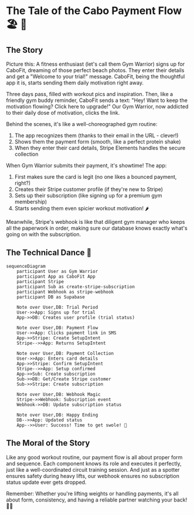 # The Tale of the Cabo Payment Flow 🏖️ 💪

## The Story

Picture this: A fitness enthusiast (let's call them Gym Warrior) signs up for CaboFit, dreaming of those perfect beach photos. They enter their details and get a "Welcome to your trial!" message. CaboFit, being the thoughtful app it is, starts sending them daily motivation right away.

Three days pass, filled with workout pics and inspiration. Then, like a friendly gym buddy reminder, CaboFit sends a text: "Hey! Want to keep the motivation flowing? Click here to upgrade!" Our Gym Warrior, now addicted to their daily dose of motivation, clicks the link.

Behind the scenes, it's like a well-choreographed gym routine:
1. The app recognizes them (thanks to their email in the URL - clever!)
2. Shows them the payment form (smooth, like a perfect protein shake)
3. When they enter their card details, Stripe Elements handles the secure collection

When Gym Warrior submits their payment, it's showtime! The app:
1. First makes sure the card is legit (no one likes a bounced payment, right?)
2. Creates their Stripe customer profile (if they're new to Stripe)
3. Sets up their subscription (like signing up for a premium gym membership)
4. Starts sending them even spicier workout motivation! 🌶️

Meanwhile, Stripe's webhook is like that diligent gym manager who keeps all the paperwork in order, making sure our database knows exactly what's going on with the subscription.

## The Technical Dance 💃

```mermaid
sequenceDiagram
    participant User as Gym Warrior
    participant App as CaboFit App
    participant Stripe
    participant Sub as create-stripe-subscription
    participant Webhook as stripe-webhook
    participant DB as Supabase

    Note over User,DB: Trial Period
    User->>App: Signs up for trial
    App->>DB: Creates user profile (trial status)
    
    Note over User,DB: Payment Flow
    User->>App: Clicks payment link in SMS
    App->>Stripe: Create SetupIntent
    Stripe-->>App: Returns SetupIntent
    
    Note over User,DB: Payment Collection
    User->>App: Enters card details
    App->>Stripe: Confirm SetupIntent
    Stripe-->>App: Setup confirmed
    App->>Sub: Create subscription
    Sub->>DB: Get/Create Stripe customer
    Sub->>Stripe: Create subscription
    
    Note over User,DB: Webhook Magic
    Stripe->>Webhook: Subscription event
    Webhook->>DB: Update subscription status
    
    Note over User,DB: Happy Ending
    DB-->>App: Updated status
    App-->>User: Success! Time to get swole! 💪
```

## The Moral of the Story

Like any good workout routine, our payment flow is all about proper form and sequence. Each component knows its role and executes it perfectly, just like a well-coordinated circuit training session. And just as a spotter ensures safety during heavy lifts, our webhook ensures no subscription status update ever gets dropped.

Remember: Whether you're lifting weights or handling payments, it's all about form, consistency, and having a reliable partner watching your back! 🏋️‍♂️ 